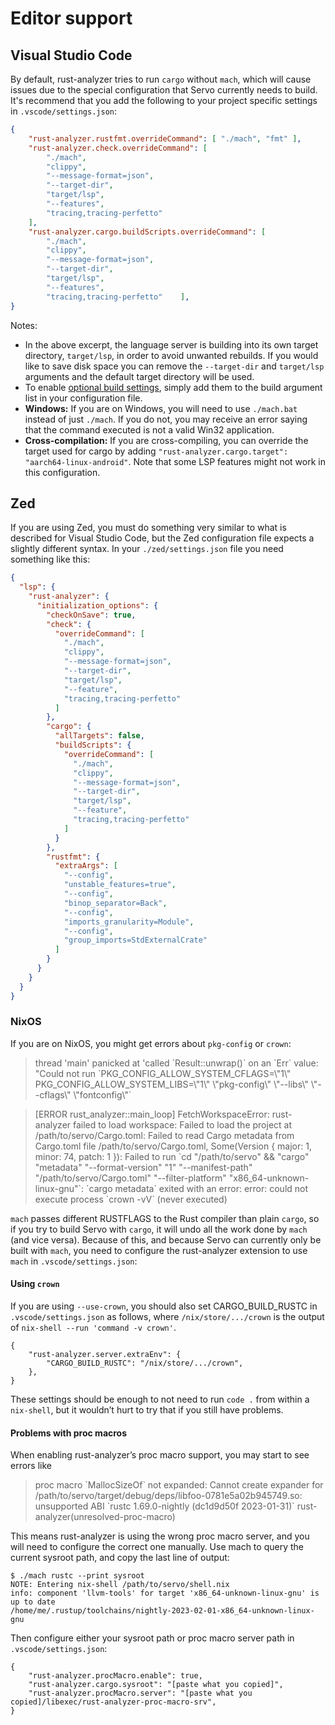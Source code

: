 # Editor support

## Visual Studio Code

By default, rust-analyzer tries to run `cargo` without `mach`, which will cause issues due
to the special configuration that Servo currently needs to build. It's recommend that you add
the following to your project specific settings in `.vscode/settings.json`:

```json
{
    "rust-analyzer.rustfmt.overrideCommand": [ "./mach", "fmt" ],
    "rust-analyzer.check.overrideCommand": [
        "./mach",
        "clippy",
        "--message-format=json",
        "--target-dir",
        "target/lsp",
        "--features",
        "tracing,tracing-perfetto"
    ],
    "rust-analyzer.cargo.buildScripts.overrideCommand": [
        "./mach",
        "clippy",
        "--message-format=json",
        "--target-dir",
        "target/lsp",
        "--features",
        "tracing,tracing-perfetto"    ],
}
```

Notes:

- In the above excerpt, the language server is building into its own target directory, `target/lsp`, in order to avoid unwanted rebuilds.
  If you would like to save disk space you can remove the `--target-dir` and `target/lsp` arguments and the default target directory will be used.
- To enable [optional build settings](building-servo.md#optional-build-settings), simply add them to the build argument list in your configuration file.
- **Windows:** If you are on Windows, you will need to use `./mach.bat` instead of just `./mach`.
  If you do not, you may receive an error saying that the command executed is not a valid Win32 application.
- **Cross-compilation:** If you are cross-compiling, you can override the target used for cargo by adding `"rust-analyzer.cargo.target": "aarch64-linux-android"`.
  Note that some LSP features might not work in this configuration.
## Zed

If you are using Zed, you must do something very similar to what is described for Visual Studio Code, but the Zed configuration file expects a slightly different syntax.
In your `./zed/settings.json` file you need something like this:

```json
{
  "lsp": {
    "rust-analyzer": {
      "initialization_options": {
        "checkOnSave": true,
        "check": {
          "overrideCommand": [
            "./mach",
            "clippy",
            "--message-format=json",
            "--target-dir",
            "target/lsp",
            "--feature",
            "tracing,tracing-perfetto"
          ]
        },
        "cargo": {
          "allTargets": false,
          "buildScripts": {
            "overrideCommand": [
              "./mach",
              "clippy",
              "--message-format=json",
              "--target-dir",
              "target/lsp",
              "--feature",
              "tracing,tracing-perfetto"
            ]
          }
        },
        "rustfmt": {
          "extraArgs": [
            "--config",
            "unstable_features=true",
            "--config",
            "binop_separator=Back",
            "--config",
            "imports_granularity=Module",
            "--config",
            "group_imports=StdExternalCrate"
          ]
        }
      }
    }
  }
}
```

### NixOS

If you are on NixOS, you might get errors about `pkg-config` or `crown`:

> thread 'main' panicked at 'called \`Result::unwrap()\` on an \`Err\` value: "Could not run \`PKG_CONFIG_ALLOW_SYSTEM_CFLAGS=\\"1\\" PKG_CONFIG_ALLOW_SYSTEM_LIBS=\\"1\\" \\"pkg-config\\" \\"--libs\\" \\"--cflags\\" \\"fontconfig\\"\`

> [ERROR rust_analyzer::main_loop] FetchWorkspaceError: rust-analyzer failed to load workspace: Failed to load the project at /path/to/servo/Cargo.toml: Failed to read Cargo metadata from Cargo.toml file /path/to/servo/Cargo.toml, Some(Version { major: 1, minor: 74, patch: 1 }): Failed to run \`cd "/path/to/servo" && "cargo" "metadata" "--format-version" "1" "--manifest-path" "/path/to/servo/Cargo.toml" "--filter-platform" "x86_64-unknown-linux-gnu"\`: \`cargo metadata\` exited with an error: error: could not execute process \`crown -vV\` (never executed)

`mach` passes different RUSTFLAGS to the Rust compiler than plain `cargo`, so if you try to build Servo with `cargo`, it will undo all the work done by `mach` (and vice versa).
Because of this, and because Servo can currently only be built with `mach`, you need to configure the rust-analyzer extension to use `mach` in `.vscode/settings.json`:

#### Using `crown`

If you are using `--use-crown`, you should also set CARGO_BUILD_RUSTC in `.vscode/settings.json` as follows, where `/nix/store/.../crown` is the output of `nix-shell --run 'command -v crown'`.

```
{
    "rust-analyzer.server.extraEnv": {
        "CARGO_BUILD_RUSTC": "/nix/store/.../crown",
    },
}
```

These settings should be enough to not need to run `code .` from within a `nix-shell`, but it wouldn’t hurt to try that if you still have problems.

#### Problems with proc macros

When enabling rust-analyzer’s proc macro support, you may start to see errors like

> proc macro \`MallocSizeOf\` not expanded: Cannot create expander for /path/to/servo/target/debug/deps/libfoo-0781e5a02b945749.so: unsupported ABI \`rustc 1.69.0-nightly (dc1d9d50f 2023-01-31)\` rust-analyzer(unresolved-proc-macro)

This means rust-analyzer is using the wrong proc macro server, and you will need to configure the correct one manually.
Use mach to query the current sysroot path, and copy the last line of output:

```
$ ./mach rustc --print sysroot
NOTE: Entering nix-shell /path/to/servo/shell.nix
info: component 'llvm-tools' for target 'x86_64-unknown-linux-gnu' is up to date
/home/me/.rustup/toolchains/nightly-2023-02-01-x86_64-unknown-linux-gnu
```

Then configure either your sysroot path or proc macro server path in `.vscode/settings.json`:

```
{
    "rust-analyzer.procMacro.enable": true,
    "rust-analyzer.cargo.sysroot": "[paste what you copied]",
    "rust-analyzer.procMacro.server": "[paste what you copied]/libexec/rust-analyzer-proc-macro-srv",
}
```
